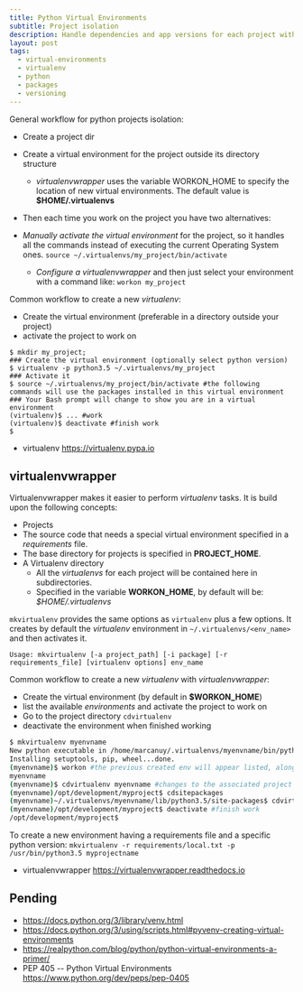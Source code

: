 ```yaml
---
title: Python Virtual Environments
subtitle: Project isolation
description: Handle dependencies and app versions for each project with python virtual environments.
layout: post
tags:
  - virtual-environments
  - virtualenv
  - python
  - packages
  - versioning
---
```


General workflow for python projects isolation:

+ Create a project dir
+ Create a virtual environment for the project outside its directory structure
  + _virtualenvwrapper_ uses the variable WORKON_HOME to specify the location of new virtual environments. The default value is __$HOME/.virtualenvs__
+ Then each time you work on the project you have two alternatives:

+ _Manually activate the virtual environment_ for the project, so it handles all the commands instead of executing the current Operating System ones. `source ~/.virtualenvs/my_project/bin/activate`
  + _Configure a virtualenvwrapper_ and then just select your environment with a command like: `workon my_project`

Common workflow to create a new _virtualenv_:

+ Create the virtual environment (preferable in a directory outside your project)
+ activate the project to work on

```
$ mkdir my_project;
### Create the virtual environment (optionally select python version)
$ virtualenv -p python3.5 ~/.virtualenvs/my_project
### Activate it
$ source ~/.virtualenvs/my_project/bin/activate #the following commands will use the packages installed in this virtual environment
### Your Bash prompt will change to show you are in a virtual environment
(virtualenv)$ ... #work 
(virtualenv)$ deactivate #finish work
$
```

+ virtualenv <https://virtualenv.pypa.io>

## virtualenvwrapper ##

Virtualenvwrapper makes it easier to perform _virtualenv_ tasks. It is build upon the following concepts:

+  Projects
  + The source code that needs a special virtual environment specified in a _requirements_ file.
  + The base directory for projects is specified in __PROJECT_HOME__.
+ A Virtualenv directory
  + All the _virtualenvs_ for each project will be contained here in subdirectories.
  + Specified in the variable __WORKON_HOME__, by default will be: _$HOME/.virtualenvs_

`mkvirtualenv` provides the same options as `virtualenv` plus a few options. It creates by default the _virtualenv_ environment in `~/.virtualenvs/<env_name>` and then activates it.

`Usage: mkvirtualenv [-a project_path] [-i package] [-r requirements_file] [virtualenv options] env_name`

Common workflow to create a new _virtualenv_ with _virtualenvwrapper_:

+ Create the virtual environment (by default in __$WORKON_HOME__)
+ list the available _environments_ and activate the project to work on
+ Go to the project directory `cdvirtualenv`
+ deactivate the environment when finished working

``` bash
$ mkvirtualenv myenvname
New python executable in /home/marcanuy/.virtualenvs/myenvname/bin/python
Installing setuptools, pip, wheel...done.
(myenvname)$ workon #the previous created env will appear listed, along the other envs
myenvname
(myenvname)$ cdvirtualenv myenvname #changes to the associated project directory
(myenvname)/opt/development/myproject$ cdsitepackages
(myenvname)~/.virtualenvs/myenvname/lib/python3.5/site-packages$ cdvirtualenv
(myenvname)/opt/development/myproject$ deactivate #finish work
/opt/development/myproject$
```

To create a new environment having a requirements file and a specific python version: `mkvirtualenv -r requirements/local.txt -p /usr/bin/python3.5 myprojectname`

+ virtualenvwrapper <https://virtualenvwrapper.readthedocs.io>

## Pending

- <https://docs.python.org/3/library/venv.html>
- <https://docs.python.org/3/using/scripts.html#pyvenv-creating-virtual-environments>
- <https://realpython.com/blog/python/python-virtual-environments-a-primer/>
- PEP 405 -- Python Virtual Environments <https://www.python.org/dev/peps/pep-0405>
